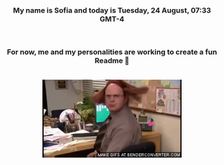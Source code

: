 


<div align="center">
<h3 >My name is Sofia and today is Tuesday, 24 August, 07:33 GMT-4</h3><br>
<h3 >For now, me and my personalities are working to create a fun Readme 👋
</h3><br>
<img src='img/dwight.gif' alt='working...'/>
</div>

